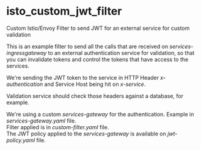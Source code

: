 # isto_custom_jwt_filter
Custom Istio/Envoy Filter to send JWT for an external service for custom validation

This is an example filter to send all the calls that are received on *services-ingressgateway* to an external authentication service for validation, so that you can invalidate tokens and control the tokens that have access to the services.

We're sending the JWT token to the service in HTTP Header *x-authentication* and Service Host being hit on *x-service*. 

Validation service should check those headers against a database, for example.

We're using a custom *services-gateway* for the authentication. Example in *services-gateway.yaml* file.  
Filter applied is in *custom-filter.yaml* file.  
The JWT policy applied to the *services-gateway* is available on *jwt-policy.yaml* file.


